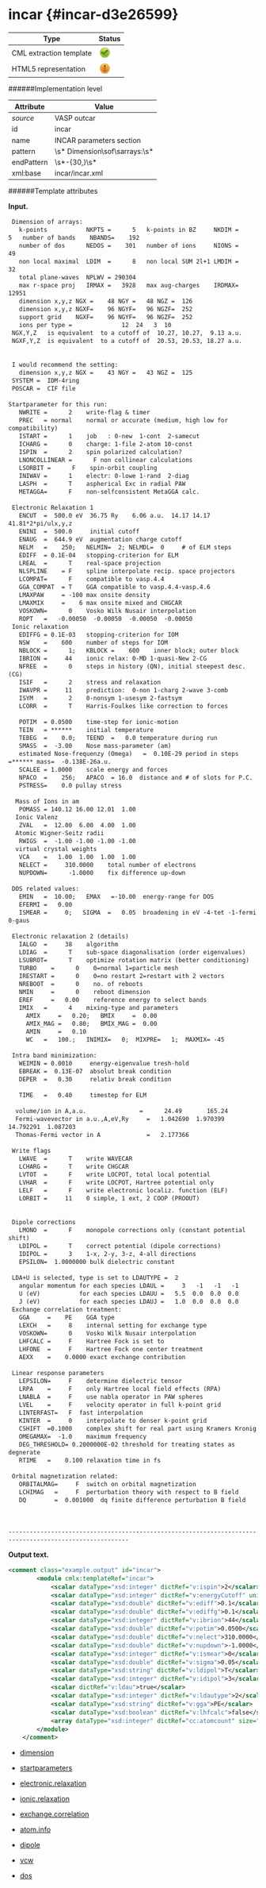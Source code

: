 # incar {#incar-d3e26599}


| Type                                                                                                                                                | Status                                                                                                                                              |
|----|----|
| CML extraction template                                                                                                                             | ![](/imgs/Total.png)                                                                                                                                |
| HTML5 representation                                                                                                                                | ![](/imgs/Partial.png)                                                                                                                              |

######Implementation level

| Attribute                                                                                                                                           | Value                                                                                                                                               |
|----|----|
| *source*                                                                                                                                            | VASP outcar                                                                                                                                         |
| id                                                                                                                                                  | incar                                                                                                                                               |
| name                                                                                                                                                | INCAR parameters section                                                                                                                            |
| pattern                                                                                                                                             | \\s\* Dimension\\sof\\sarrays:\\s\*                                                                                                                 |
| endPattern                                                                                                                                          | \\s\*-{30,}\\s\*                                                                                                                                    |
| xml:base                                                                                                                                            | incar/incar.xml                                                                                                                                     |

######Template attributes

**Input.**

     Dimension of arrays:
       k-points           NKPTS =      5   k-points in BZ     NKDIM =      5   number of bands    NBANDS=    192
       number of dos      NEDOS =    301   number of ions     NIONS =     49
       non local maximal  LDIM  =      8   non local SUM 2l+1 LMDIM =     32
       total plane-waves  NPLWV = 290304
       max r-space proj   IRMAX =   3928   max aug-charges    IRDMAX=  12951
       dimension x,y,z NGX =    48 NGY =   48 NGZ =  126
       dimension x,y,z NGXF=    96 NGYF=   96 NGZF=  252
       support grid    NGXF=    96 NGYF=   96 NGZF=  252
       ions per type =              12  24   3  10
     NGX,Y,Z   is equivalent  to a cutoff of  10.27, 10.27,  9.13 a.u.
     NGXF,Y,Z  is equivalent  to a cutoff of  20.53, 20.53, 18.27 a.u.


     I would recommend the setting:
       dimension x,y,z NGX =    43 NGY =   43 NGZ =  125
     SYSTEM =  IDM-4ring                               
     POSCAR =  CIF file                                

    Startparameter for this run:
       NWRITE =      2    write-flag & timer
       PREC   = normal    normal or accurate (medium, high low for compatibility)
       ISTART =      1    job   : 0-new  1-cont  2-samecut
       ICHARG =      0    charge: 1-file 2-atom 10-const
       ISPIN  =      2    spin polarized calculation?
       LNONCOLLINEAR =      F non collinear calculations
       LSORBIT =      F    spin-orbit coupling
       INIWAV =      1    electr: 0-lowe 1-rand  2-diag
       LASPH  =      T    aspherical Exc in radial PAW
       METAGGA=      F    non-selfconsistent MetaGGA calc.

     Electronic Relaxation 1
       ENCUT  =  500.0 eV  36.75 Ry    6.06 a.u.  14.17 14.17 41.81*2*pi/ulx,y,z
       ENINI  =  500.0     initial cutoff
       ENAUG  =  644.9 eV  augmentation charge cutoff
       NELM   =    250;   NELMIN=  2; NELMDL=  0     # of ELM steps 
       EDIFF  = 0.1E-04   stopping-criterion for ELM
       LREAL  =      T    real-space projection
       NLSPLINE    = F    spline interpolate recip. space projectors
       LCOMPAT=      F    compatible to vasp.4.4
       GGA_COMPAT  = T    GGA compatible to vasp.4.4-vasp.4.6
       LMAXPAW     = -100 max onsite density
       LMAXMIX     =    6 max onsite mixed and CHGCAR
       VOSKOWN=      0    Vosko Wilk Nusair interpolation
       ROPT   =   -0.00050  -0.00050  -0.00050  -0.00050
     Ionic relaxation
       EDIFFG = 0.1E-03   stopping-criterion for IOM
       NSW    =    600    number of steps for IOM
       NBLOCK =      1;   KBLOCK =    600    inner block; outer block 
       IBRION =     44    ionic relax: 0-MD 1-quasi-New 2-CG
       NFREE  =      0    steps in history (QN), initial steepest desc. (CG)
       ISIF   =      2    stress and relaxation
       IWAVPR =     11    prediction:  0-non 1-charg 2-wave 3-comb
       ISYM   =      2    0-nonsym 1-usesym 2-fastsym
       LCORR  =      T    Harris-Foulkes like correction to forces

       POTIM  = 0.0500    time-step for ionic-motion
       TEIN   = ******    initial temperature
       TEBEG  =    0.0;   TEEND  =   0.0 temperature during run
       SMASS  =  -3.00    Nose mass-parameter (am)
       estimated Nose-frequenzy (Omega)   =  0.10E-29 period in steps =****** mass=  -0.138E-26a.u.
       SCALEE = 1.0000    scale energy and forces
       NPACO  =    256;   APACO  = 16.0  distance and # of slots for P.C.
       PSTRESS=    0.0 pullay stress

      Mass of Ions in am
       POMASS = 140.12 16.00 12.01  1.00
      Ionic Valenz
       ZVAL   =  12.00  6.00  4.00  1.00
      Atomic Wigner-Seitz radii
       RWIGS  =  -1.00 -1.00 -1.00 -1.00
      virtual crystal weights 
       VCA    =   1.00  1.00  1.00  1.00
       NELECT =     310.0000    total number of electrons
       NUPDOWN=      -1.0000    fix difference up-down

     DOS related values:
       EMIN   =  10.00;   EMAX   =-10.00  energy-range for DOS
       EFERMI =   0.00
       ISMEAR =     0;   SIGMA  =   0.05  broadening in eV -4-tet -1-fermi 0-gaus

     Electronic relaxation 2 (details)
       IALGO  =     38    algorithm
       LDIAG  =      T    sub-space diagonalisation (order eigenvalues)
       LSUBROT=      T    optimize rotation matrix (better conditioning)
       TURBO    =      0    0=normal 1=particle mesh
       IRESTART =      0    0=no restart 2=restart with 2 vectors
       NREBOOT  =      0    no. of reboots
       NMIN     =      0    reboot dimension
       EREF     =   0.00    reference energy to select bands
       IMIX   =      4    mixing-type and parameters
         AMIX     =   0.20;   BMIX     =  0.00
         AMIX_MAG =   0.80;   BMIX_MAG =  0.00
         AMIN     =   0.10
         WC   =   100.;   INIMIX=   0;  MIXPRE=   1;  MAXMIX= -45

     Intra band minimization:
       WEIMIN = 0.0010     energy-eigenvalue tresh-hold
       EBREAK =  0.13E-07  absolut break condition
       DEPER  =   0.30     relativ break condition  

       TIME   =   0.40     timestep for ELM

      volume/ion in A,a.u.               =      24.49       165.24
      Fermi-wavevector in a.u.,A,eV,Ry     =   1.042690  1.970399 14.792291  1.087203
      Thomas-Fermi vector in A             =   2.177366
     
     Write flags
       LWAVE  =      T    write WAVECAR
       LCHARG =      T    write CHGCAR
       LVTOT  =      F    write LOCPOT, total local potential
       LVHAR  =      F    write LOCPOT, Hartree potential only
       LELF   =      F    write electronic localiz. function (ELF)
       LORBIT =     11    0 simple, 1 ext, 2 COOP (PROOUT)


     Dipole corrections
       LMONO  =      F    monopole corrections only (constant potential shift)
       LDIPOL =      T    correct potential (dipole corrections)
       IDIPOL =      3    1-x, 2-y, 3-z, 4-all directions 
       EPSILON=  1.0000000 bulk dielectric constant

     LDA+U is selected, type is set to LDAUTYPE =  2
       angular momentum for each species LDAUL =     3   -1   -1   -1
       U (eV)           for each species LDAUU =   5.5  0.0  0.0  0.0
       J (eV)           for each species LDAUJ =   1.0  0.0  0.0  0.0
     Exchange correlation treatment:
       GGA     =    PE    GGA type
       LEXCH   =     8    internal setting for exchange type
       VOSKOWN=      0    Vosko Wilk Nusair interpolation
       LHFCALC =     F    Hartree Fock is set to
       LHFONE  =     F    Hartree Fock one center treatment
       AEXX    =    0.0000 exact exchange contribution

     Linear response parameters
       LEPSILON=     F    determine dielectric tensor
       LRPA    =     F    only Hartree local field effects (RPA)
       LNABLA  =     F    use nabla operator in PAW spheres
       LVEL    =     F    velocity operator in full k-point grid
       LINTERFAST=   F  fast interpolation
       KINTER  =     0    interpolate to denser k-point grid
       CSHIFT  =0.1000    complex shift for real part using Kramers Kronig
       OMEGAMAX=  -1.0    maximum frequency
       DEG_THRESHOLD= 0.2000000E-02 threshold for treating states as degnerate
       RTIME   =    0.100 relaxation time in fs

     Orbital magnetization related:
       ORBITALMAG=     F  switch on orbital magnetization
       LCHIMAG   =     F  perturbation theory with respect to B field
       DQ        =  0.001000  dq finite difference perturbation B field



    --------------------------------------------------------------------------------------------------------    
        

**Output text.**

```xml
<comment class="example.output" id="incar">
        <module cmlx:templateRef="incar">      
            <scalar dataType="xsd:integer" dictRef="v:ispin">2</scalar>
            <scalar dataType="xsd:integer" dictRef="v:energyCutoff" units="nonsi:electronvolt">500</scalar>
            <scalar dataType="xsd:double" dictRef="v:ediff">0.1</scalar>
            <scalar dataType="xsd:double" dictRef="v:ediffg">0.1</scalar>
            <scalar dataType="xsd:integer" dictRef="v:ibrion">44</scalar>
            <scalar dataType="xsd:double" dictRef="v:potim">0.0500</scalar>
            <scalar dataType="xsd:double" dictRef="v:nelect">310.0000</scalar>
            <scalar dataType="xsd:double" dictRef="v:nupdown">-1.0000</scalar>
            <scalar dataType="xsd:integer" dictRef="v:ismear">0</scalar>
            <scalar dataType="xsd:double" dictRef="v:sigma">0.05</scalar>
            <scalar dataType="xsd:string" dictRef="v:ldipol">T</scalar>
            <scalar dataType="xsd:integer" dictRef="v:idipol">3</scalar>
            <scalar dictRef="v:ldau">true</scalar>
            <scalar dataType="xsd:integer" dictRef="v:ldautype">2</scalar>
            <scalar dataType="xsd:string" dictRef="v:gga">PE</scalar>
            <scalar dataType="xsd:boolean" dictRef="v:lhfcalc">false</scalar>
            <array dataType="xsd:integer" dictRef="cc:atomcount" size="4">12 24 3 10</array>
        </module>
    </comment>
```

-   [dimension](/out/md/cml/vasp_outcar/dimension-d3e26606.md)

<!-- -->

-   [startparameters](/out/md/cml/vasp_outcar/startparameters-d3e26636.md)

<!-- -->

-   [electronic.relaxation](/out/md/cml/vasp_outcar/electronic.relaxation-d3e26666.md)

<!-- -->

-   [ionic.relaxation](/out/md/cml/vasp_outcar/ionic.relaxation-d3e26713.md)

<!-- -->

-   [exchange.correlation](/out/md/cml/vasp_outcar/exchange.correlation-d3e26758.md)

<!-- -->

-   [atom.info](/out/md/cml/vasp_outcar/atom.info-d3e26887.md)

<!-- -->

-   [dipole](/out/md/cml/vasp_outcar/dipole-d3e26932.md)

<!-- -->

-   [vcw](/out/md/cml/vasp_outcar/vcw-d3e26977.md)

<!-- -->

-   [dos](/out/md/cml/vasp_outcar/dos-d3e27040.md)


